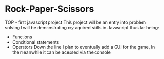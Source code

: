 # Rock-Paper-Scissors
TOP - first javascript project
This project will be an entry into problem solving 
I will be demonstrating my aquired skills in Javascript thus far being:
* Functions 
* Conditional statements 
* Operators 
Down the line I plan to eventually add a GUI for the game, In the meanwhile it can be acessed via the console
